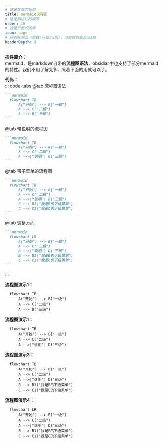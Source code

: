 ```yaml
---
# 这是文章的标题
title: mermaid流程图
# 这是侧边栏的顺序
order: 15
# 这是页面的图标
icon: page
# 控制左侧显示层数(只显示2层)，但是右侧会显示3级
headerDepth: 2
---
```

**插件简介：**  
mermaid，是markdown自带的**流程图语法**，obsidian中也支持了部分mermaid的特性。我们不用了解太多，照着下面的用就可以了。

**代码：**  
::: code-tabs
@tab 流程图语法
````markdown
```mermaid
  flowchart TB
      A("开始") --> B["一级"]
      A --> C("二级")
      A --> D("三级")
```
````

@tab 带说明的流程图
````markdown
```mermaid
  flowchart TB
      A("开始") --> B["一级"]
      A --> C("二级")
      A -->|"说明"| D("三级")
```
````
@tab 带子菜单的流程图
````markdown
```mermaid
  flowchart TB
      A("开始") --> B["一级"]
      A --> C("二级")
      A -->|"说明"| D("三级")
	  B --> B1("我是B的下级菜单")
	  C --> C1("我是C的下级菜单")
```
````
@tab 调整方向
````markdown
```mermaid
  flowchart LR
      A("开始") --> B["一级"]
      A --> C("二级")
      A -->|"说明"| D("三级")
	  B --> B1("我是B的下级菜单")
	  C --> C1("我是C的下级菜单")
```
````
:::

**流程图演示1：**
```mermaid
  flowchart TB
      A("开始") --> B["一级"]
      A --> C("二级")
      A --> D("三级")
```

**流程图演示1：**  
```mermaid
  flowchart TB
      A("开始") --> B["一级"]
      A --> C("二级")
      A -->|"说明"| D("三级")
```
**流程图演示3：**  

```mermaid
  flowchart TB
      A("开始") --> B["一级"]
      A --> C("二级")
      A -->|"说明"| D("三级")
	  B --> B1("我是B的下级菜单")
	  C --> C1("我是C的下级菜单")
```

**流程图演示4：**  
```mermaid
  flowchart LR
      A("开始") --> B["一级"]
      A --> C("二级")
      A -->|"说明"| D("三级")
	  B --> B1("我是B的下级菜单")
	  C --> C1("我是C的下级菜单")
```


